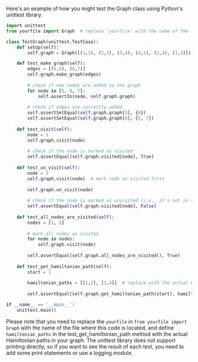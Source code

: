 Here's an example of how you might test the Graph class using Python's unittest library. 

```python
import unittest
from yourfile import Graph  # replace 'yourfile' with the name of the file where this code is located

class TestGraph(unittest.TestCase):
    def setUp(self):
        self.graph = Graph([(1,2), (2,3), (3,4), (4,1), (2,4), (1,3)])

    def test_make_graph(self):
        edges = [(5,6), (6,7)]
        self.graph.make_graph(edges)
        
        # check if new nodes are added to the graph
        for node in [5, 6, 7]:
            self.assertIn(node, self.graph.graph)
            
        # check if edges are correctly added
        self.assertSetEqual(self.graph.graph[5], {6})
        self.assertSetEqual(self.graph.graph[6], {5, 7})
        
    def test_visit(self):
        node = 1
        self.graph.visit(node)
        
        # check if the node is marked as visited
        self.assertEqual(self.graph.visited[node], True)
    
    def test_un_visit(self):
        node = 2
        self.graph.visit(node)  # mark node as visited first
        
        self.graph.un_visit(node)
        
        # check if the node is marked as unvisited (i.e., it's not in the visited set anymore)
        self.assertEqual(self.graph.visited[node], False)
    
    def test_all_nodes_are_visited(self):
        nodes = [1, 2]
        
        # mark all nodes as visited
        for node in nodes:
            self.graph.visit(node)
            
        self.assertEqual(self.graph.all_nodes_are_visited(), True)
    
    def test_get_hamiltonian_path(self):
        start = 1
        
        hamiltonian_paths = [[1,2], [1,4]]  # replace with the actual Hamiltonian paths in your graph
        
        self.assertEqual(self.graph.get_hamiltonian_path(start), hamiltonian_paths)

if __name__ == '__main__':
    unittest.main()
```

Please note that you need to replace the `yourfile` in `from yourfile import Graph` with the name of the file where this code is located, and define `hamiltonian_paths` in the test_get_hamiltonian_path method with the actual Hamiltonian paths in your graph. The unittest library does not support printing directly, so if you want to see the result of each test, you need to add some print statements or use a logging module.

